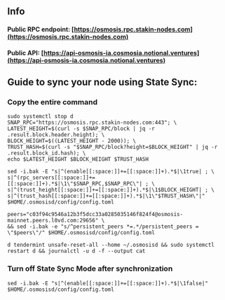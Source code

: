 ## Info
#### Public RPC endpoint: [https://osmosis.rpc.stakin-nodes.com](https://osmosis.rpc.stakin-nodes.com)
#### Public API: [https://api-osmosis-ia.cosmosia.notional.ventures](https://api-osmosis-ia.cosmosia.notional.ventures)

## Guide to sync your node using State Sync:

### Copy the entire command
```
sudo systemctl stop d
SNAP_RPC="https://osmosis.rpc.stakin-nodes.com:443"; \
LATEST_HEIGHT=$(curl -s $SNAP_RPC/block | jq -r .result.block.header.height); \
BLOCK_HEIGHT=$((LATEST_HEIGHT - 2000)); \
TRUST_HASH=$(curl -s "$SNAP_RPC/block?height=$BLOCK_HEIGHT" | jq -r .result.block_id.hash); \
echo $LATEST_HEIGHT $BLOCK_HEIGHT $TRUST_HASH

sed -i.bak -E "s|^(enable[[:space:]]+=[[:space:]]+).*$|\1true| ; \
s|^(rpc_servers[[:space:]]+=[[:space:]]+).*$|\1\"$SNAP_RPC,$SNAP_RPC\"| ; \
s|^(trust_height[[:space:]]+=[[:space:]]+).*$|\1$BLOCK_HEIGHT| ; \
s|^(trust_hash[[:space:]]+=[[:space:]]+).*$|\1\"$TRUST_HASH\"|" $HOME/.osmosisd/config/config.toml

peers="c03f94c9546a12b3f5dcc33a0285035146f824f4@osmosis-mainnet.peers.l0vd.com:29656" \
&& sed -i.bak -e "s/^persistent_peers *=.*/persistent_peers = \"$peers\"/" $HOME/.osmosisd/config/config.toml 

d tendermint unsafe-reset-all --home ~/.osmosisd && sudo systemctl restart d && journalctl -u d -f --output cat
```

### Turn off State Sync Mode after synchronization
```
sed -i.bak -E "s|^(enable[[:space:]]+=[[:space:]]+).*$|\1false|" $HOME/.osmosisd/config/config.toml
```
